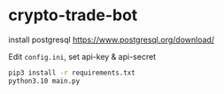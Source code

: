 # crypto-trade-bot
install postgresql https://www.postgresql.org/download/

Edit ```config.ini```, set api-key & api-secret

```bash
pip3 install -r requirements.txt
python3.10 main.py
```
